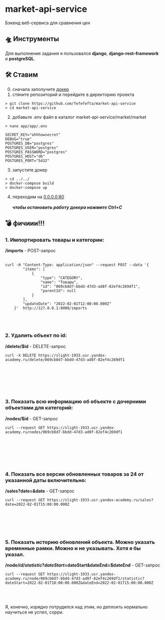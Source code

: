 # market-api-service
Бэкенд веб-сервиса для сравнения цен

## 🛸 Инструменты
Для выполнения задания я пользовался **django**, **django-rest-framework** и **postgreSQL**.

## 🛠 Ставим
0. сначала заполучите [докер](https://www.docker.com/get-started/)
1. стяните репозиторий и перейдите в директорию проекта
```
> git clone https://github.com/fefefefta/market-api-service
> cd market-api-service
```
2. добавьте .env файл в каталог market-api-service/market/market
```
> nano app/app/.env

SECRET_KEY="ohhhowsecret"
DEBUG="true"
POSTGRES_DB="postgres"
POSTGRES_USER="postgres"
POSTGRES_PASSWORD="postgres"
POSTGRES_HOST="db"
POSTGRES_PORT="5432"
```
3. запустите докер
```
> cd ../../
> docker-compose build
> docker-compose up
```
4. переходим на [0.0.0.0:80](http://0.0.0.0:8000) <br> <br>
***чтобы остановить работу докера нажмите Ctrl+C***

## 💣 фичиии!!!
### 1. Импортировать товары и категории:
**/imports** - POST-запрос<br><br>
```
curl -H "Content-Type: application/json" --request POST --data '{
        "items": [
            {
                "type": "CATEGORY",
                "name": "Товары",
                "id": "069cb8d7-bbdd-47d3-ad8f-82ef4c269df1",
                "parentId": null
            }
        ],
        "updateDate": "2022-02-01T12:00:00.000Z"
    }'  http://127.0.0.1:8000/imports
```
<br><br>
### 2. Удалить объект по id:
**/delete/$id** - DELETE-запрос
```
curl -X DELETE https://slight-1933.usr.yandex-academy.ru/delete/069cb8d7-bbdd-47d3-ad8f-82ef4c269df1
```
<br><br>

<br><br>
### 3. Показать всю информацию об объекте с дочерними объектами для категорий:
**/nodes/$id** - GET-запрос
```
curl --request GET https://slight-1933.usr.yandex-academy.ru/nodes/069cb8d7-bbdd-47d3-ad8f-82ef4c269df1
```
<br><br>

<br><br>
### 4. Показать все версии обновленных товаров за 24 от указанной даты включительно:
**/sales?date=&date** - GET-запрос
```
curl --request GET https://slight-1933.usr.yandex-academy.ru/sales?date=2022-02-01T15:00:00.000Z
```
<br><br>
<br><br>
### 5. Показать историю обновлений объекта. Можно указать временные рамки. Можно и не указывать. Хотя я бы указал. 
**/node/$id/statistic?dateStart=$dateStart&dateEnd=$dateEnd** - GET-запрос
```
curl --request GET https://slight-1933.usr.yandex-academy.ru/node/069cb8d7-bbdd-47d3-ad8f-82ef4c269df1/statistic?dateStart=2022-02-01T10:00:00.000Z&dateEnd=2022-02-01T15:00:00.000Z
```
<br><br>

Я, конечно, изрядно потрудился над этим, но деплоить нормально научиться не успел, сорри.
